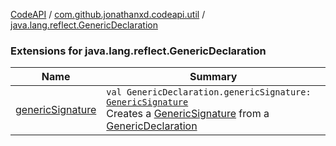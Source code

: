 [CodeAPI](../../index.md) / [com.github.jonathanxd.codeapi.util](../index.md) / [java.lang.reflect.GenericDeclaration](.)

### Extensions for java.lang.reflect.GenericDeclaration

| Name | Summary |
|---|---|
| [genericSignature](generic-signature.md) | `val GenericDeclaration.genericSignature: `[`GenericSignature`](../../com.github.jonathanxd.codeapi.generic/-generic-signature/index.md)<br>Creates a [GenericSignature](../../com.github.jonathanxd.codeapi.generic/-generic-signature/index.md) from a [GenericDeclaration](#) |
